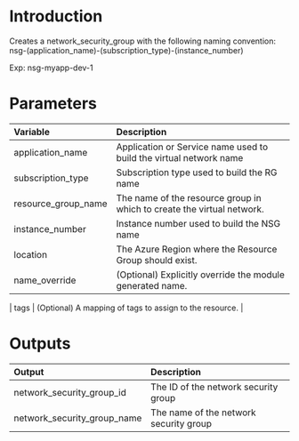 # Introduction 
Creates a network_security_group with the following naming convention: nsg-(application_name)-(subscription_type)-(instance_number)

Exp: nsg-myapp-dev-1

# Parameters
| Variable      | Description |
| :---        |    :----   |
| application_name      | Application or Service name used to build the virtual network name       |
| subscription_type   | Subscription type used to build the RG name        |
| resource_group_name           | The name of the resource group in which to create the virtual network.   |
| instance_number   | Instance number used to build the NSG name        |
| location   | The Azure Region where the Resource Group should exist.        |
| name_override   | (Optional) Explicitly override the module generated name.        |

| tags   | (Optional) A mapping of tags to assign to the resource.        |

# Outputs
| Output      | Description |
| :---        |    :----   |
| network_security_group_id   | The ID of the network security group |
| network_security_group_name   | The name of the network security group |